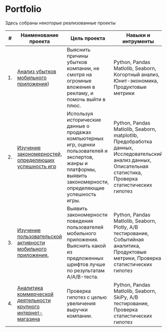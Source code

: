 # Portfolio

Здесь собраны некоторые реализованные проекты

| #    | Наименование проекта                | Цель проекта                                                     | Навыки и интрументы                                                         |
| ---- | ------------------------------------------------------------ | ------------------------------------------------------------ | ------------------------------------------------------------ |
| 1.   | [Анализ убытков мобильного приложения](https://github.com/Arturni/Portfolio/tree/main/Анализ%20бизнес-показателей)) | Выяснить причины убытков компании, не смотря на огромные вложения в рекламу, и помочь выйти в плюс.| Python, Pandas Matlolib, Seaborn, Когортный анализ, Юнит-экономика, Продуктовые метрики       |
| 2.   | [Изучение закономерностей, определяющих успешность игр](https://github.com/Arturni/Portfolio/tree/main/tree/main/Проект%201) | Используя исторические данные о продажах компьютерных игр, оценки пользователей и экспертов, жанры и платформы, выявить закономерности, определяющие успешность игры. | Python, Pandas Matlolib, Seaborn, matplotlib, Предобработка данных, Исследовательский анализ данных, Описательная статистика, Проверка статистических гипотез |
| 3.   | [Изучение пользовательской активности мобильного приложения.](https://github.com/Arturni/Portfolio/tree/main//Проект%202) | Выявить закономерности поведения пользователей мобильного приложения. Выяснить какой из предложенных шрифтов лучше по результатам A/A/B-теста.| Python, Pandas Matlolib, Seaborn, Plotly, A/B тестирование, Событийная аналитика, Продуктовые метрики, Проверка статистических гипотез      |
| 4.   | [Аналитика коммерческой деятельности крупного интернет-магазина](https://github.com/Arturni/Portfolio/tree/main/Проект%203) | Проверка гипотез с целью увеличения выручки компании.| Python, Pandas Matlolib, Seaborn, SkiPy, A/B тестирование, Проверка статистических гипотез       |
